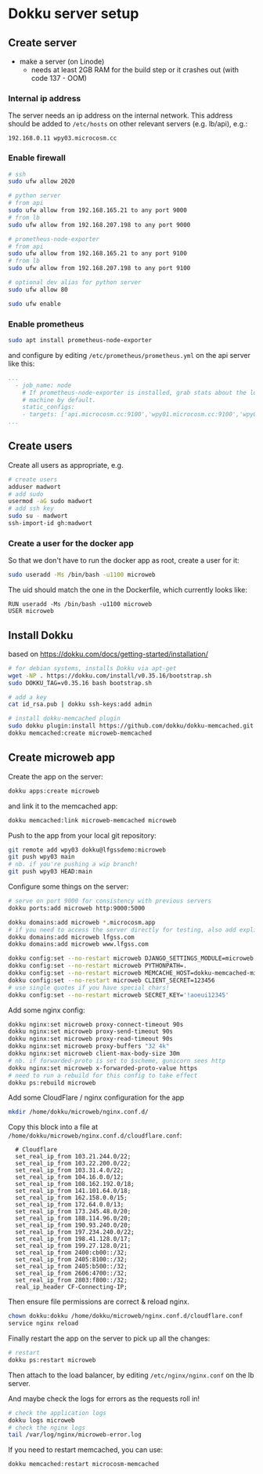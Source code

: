 # Dokku server setup

## Create server

* make a server (on Linode)
  * needs at least 2GB RAM for the build step or it crashes out (with code 137 - OOM)

### Internal ip address

The server needs an ip address on the internal network. This address should be added to `/etc/hosts` on other relevant servers (e.g. lb/api), e.g.:

```
192.168.0.11 wpy03.microcosm.cc
```

### Enable firewall

```bash
# ssh
sudo ufw allow 2020

# python server
# from api
sudo ufw allow from 192.168.165.21 to any port 9000
# from lb
sudo ufw allow from 192.168.207.198 to any port 9000

# prometheus-node-exporter
# from api
sudo ufw allow from 192.168.165.21 to any port 9100
# from lb
sudo ufw allow from 192.168.207.198 to any port 9100

# optional dev alias for python server
sudo ufw allow 80

sudo ufw enable
```

### Enable prometheus

```bash
sudo apt install prometheus-node-exporter
```

and configure by editing `/etc/prometheus/prometheus.yml` on the api server like this:

```yaml
...
  - job_name: node
    # If prometheus-node-exporter is installed, grab stats about the local
    # machine by default.
    static_configs:
    - targets: ['api.microcosm.cc:9100','wpy01.microcosm.cc:9100','wpy02.microcosm.cc:9100','wpy03.microcosm.cc:9100']
...
```


## Create users

Create all users as appropriate, e.g.

```bash
# create users
adduser madwort
# add sudo
usermod -aG sudo madwort
# add ssh key
sudo su - madwort
ssh-import-id gh:madwort
```

### Create a user for the docker app

So that we don't have to run the docker app as root, create a user for it:

```bash
sudo useradd -Ms /bin/bash -u1100 microweb
```

The uid should match the one in the Dockerfile, which currently looks like:

```
RUN useradd -Ms /bin/bash -u1100 microweb
USER microweb
```

## Install Dokku

based on https://dokku.com/docs/getting-started/installation/

```bash
# for debian systems, installs Dokku via apt-get
wget -NP . https://dokku.com/install/v0.35.16/bootstrap.sh
sudo DOKKU_TAG=v0.35.16 bash bootstrap.sh

# add a key
cat id_rsa.pub | dokku ssh-keys:add admin

# install dokku-memcached plugin
sudo dokku plugin:install https://github.com/dokku/dokku-memcached.git --name memcached
dokku memcached:create microweb-memcached
```

## Create microweb app

Create the app on the server:

```bash
dokku apps:create microweb
```

and link it to the memcached app:

```bash
dokku memcached:link microweb-memcached microweb
```

Push to the app from your local git repository:

```bash
git remote add wpy03 dokku@lfgssdemo:microweb
git push wpy03 main
# nb. if you're pushing a wip branch!
git push wpy03 HEAD:main
```

Configure some things on the server:

```bash
# serve on port 9000 for consistency with previous servers
dokku ports:add microweb http:9000:5000

dokku domains:add microweb *.microcosm.app
# if you need to access the server directly for testing, also add explicit lfgss domains
dokku domains:add microweb lfgss.com
dokku domains:add microweb www.lfgss.com

dokku config:set --no-restart microweb DJANGO_SETTINGS_MODULE=microweb.settings
dokku config:set --no-restart microweb PYTHONPATH=.
dokku config:set --no-restart microweb MEMCACHE_HOST=dokku-memcached-microweb-memcached
dokku config:set --no-restart microweb CLIENT_SECRET=123456
# use single quotes if you have special chars!
dokku config:set --no-restart microweb SECRET_KEY='!aoeui12345'
```

Add some nginx config:

```bash
dokku nginx:set microweb proxy-connect-timeout 90s
dokku nginx:set microweb proxy-send-timeout 90s
dokku nginx:set microweb proxy-read-timeout 90s
dokku nginx:set microweb proxy-buffers "32 4k"
dokku nginx:set microweb client-max-body-size 30m
# nb. if forwarded-proto is set to $scheme, gunicorn sees http
dokku nginx:set microweb x-forwarded-proto-value https
# need to run a rebuild for this config to take effect
dokku ps:rebuild microweb
```

Add some CloudFlare / nginx configuration for the app

```bash
mkdir /home/dokku/microweb/nginx.conf.d/
```

Copy this block into a file at `/home/dokku/microweb/nginx.conf.d/cloudflare.conf`:

```
  # Cloudflare
  set_real_ip_from 103.21.244.0/22;
  set_real_ip_from 103.22.200.0/22;
  set_real_ip_from 103.31.4.0/22;
  set_real_ip_from 104.16.0.0/12;
  set_real_ip_from 108.162.192.0/18;
  set_real_ip_from 141.101.64.0/18;
  set_real_ip_from 162.158.0.0/15;
  set_real_ip_from 172.64.0.0/13;
  set_real_ip_from 173.245.48.0/20;
  set_real_ip_from 188.114.96.0/20;
  set_real_ip_from 190.93.240.0/20;
  set_real_ip_from 197.234.240.0/22;
  set_real_ip_from 198.41.128.0/17;
  set_real_ip_from 199.27.128.0/21;
  set_real_ip_from 2400:cb00::/32;
  set_real_ip_from 2405:8100::/32;
  set_real_ip_from 2405:b500::/32;
  set_real_ip_from 2606:4700::/32;
  set_real_ip_from 2803:f800::/32;
  real_ip_header CF-Connecting-IP;
```

Then ensure file permissions are correct & reload nginx.

```bash
chown dokku:dokku /home/dokku/microweb/nginx.conf.d/cloudflare.conf
service nginx reload
```

Finally restart the app on the server to pick up all the changes:

```bash
# restart
dokku ps:restart microweb
```

Then attach to the load balancer, by editing `/etc/nginx/nginx.conf` on the lb server.

And maybe check the logs for errors as the requests roll in!

```bash
# check the application logs
dokku logs microweb
# check the nginx logs
tail /var/log/nginx/microweb-error.log
```

If you need to restart memcached, you can use:

```bash
dokku memcached:restart microcosm-memcached
```
